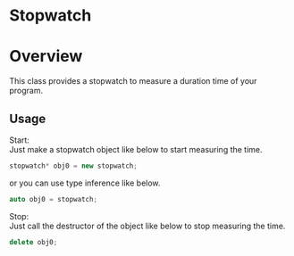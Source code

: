 Stopwatch
=======

# Overview

This class provides a stopwatch to measure a duration time of your program.

## Usage

Start:  
Just make a stopwatch object like below to start measuring the time.

```cpp
stopwatch* obj0 = new stopwatch;
```

or you can use type inference like below.

```cpp
auto obj0 = stopwatch;
```

Stop:  
Just call the destructor of the object like below to stop measuring the time.

```cpp
delete obj0;
```